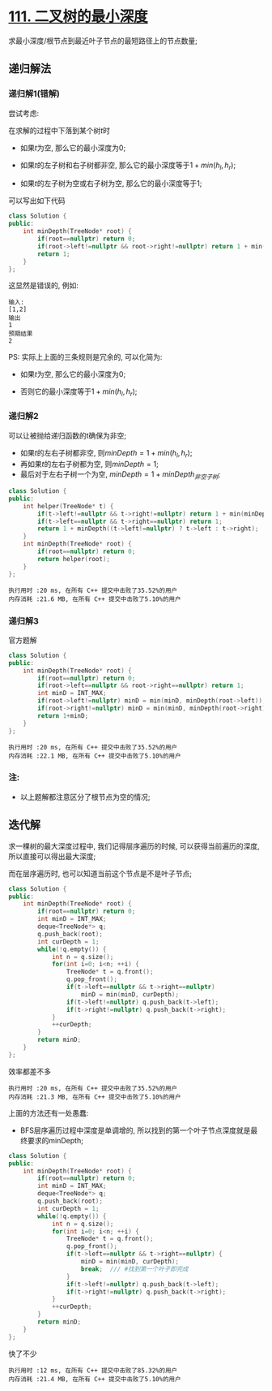 # [111. 二叉树的最小深度](https://leetcode-cn.com/problems/minimum-depth-of-binary-tree/)

求最小深度/根节点到最近叶子节点的最短路径上的节点数量;

## 递归解法

### 递归解1(错解)

尝试考虑: 

在求解的过程中下落到某个树$t$时

- 如果$t$为空, 那么它的最小深度为0;

- 如果$t$的左子树和右子树都非空, 那么它的最小深度等于$1 + min(h_l, h_r)$;
- 如果$t$的左子树为空或右子树为空, 那么它的最小深度等于1;



可以写出如下代码

```C++
class Solution {
public:
    int minDepth(TreeNode* root) {
        if(root==nullptr) return 0;
        if(root->left!=nullptr && root->right!=nullptr) return 1 + min(minDepth(root->left), minDepth(root->right));
        return 1;
    }
};
```

这显然是错误的, 例如:

```
输入:
[1,2]
输出
1
预期结果
2
```

PS: 实际上上面的三条规则是冗余的, 可以化简为:

- 如果$t$为空, 那么它的最小深度为0;

- 否则它的最小深度等于$1 + min(h_l, h_r)$;



### 递归解2

可以让被抛给递归函数的t确保为非空;

- 如果$t$的左右子树都非空, 则$minDepth = 1 + min(h_l, h_r)$;
- 再如果$t$的左右子树都为空, 则$minDepth =  1$;
- 最后对于左右子树一个为空, $minDepth = 1 + minDepth_{非空子树}$;

```C++
class Solution {
public:
    int helper(TreeNode* t) {
        if(t->left!=nullptr && t->right!=nullptr) return 1 + min(minDepth(t->left), minDepth(t->right));
        if(t->left==nullptr && t->right==nullptr) return 1;
        return 1 + minDepth((t->left!=nullptr) ? t->left : t->right);
    }
    int minDepth(TreeNode* root) {
        if(root==nullptr) return 0;
        return helper(root);
    }
};
```

```
执行用时 :20 ms, 在所有 C++ 提交中击败了35.52%的用户
内存消耗 :21.6 MB, 在所有 C++ 提交中击败了5.10%的用户
```



### 递归解3

官方题解

```C++
class Solution {
public:
    int minDepth(TreeNode* root) {
        if(root==nullptr) return 0;
        if(root->left==nullptr && root->right==nullptr) return 1;
        int minD = INT_MAX;
        if(root->left!=nullptr) minD = min(minD, minDepth(root->left));
        if(root->right!=nullptr) minD = min(minD, minDepth(root->right));
        return 1+minD;
    }
};
```

```
执行用时 :20 ms, 在所有 C++ 提交中击败了35.52%的用户
内存消耗 :22.1 MB, 在所有 C++ 提交中击败了5.10%的用户
```



### 注:

- 以上题解都注意区分了根节点为空的情况;



## 迭代解

求一棵树的最大深度过程中, 我们记得层序遍历的时候, 可以获得当前遍历的深度, 所以直接可以得出最大深度;

而在层序遍历时, 也可以知道当前这个节点是不是叶子节点;

```C++
class Solution {
public:
    int minDepth(TreeNode* root) {
        if(root==nullptr) return 0;
        int minD = INT_MAX;
        deque<TreeNode*> q;
        q.push_back(root);
        int curDepth = 1;
        while(!q.empty()) {
            int n = q.size();
            for(int i=0; i<n; ++i) {
                TreeNode* t = q.front();
                q.pop_front();
                if(t->left==nullptr && t->right==nullptr)
                    minD = min(minD, curDepth);
                if(t->left!=nullptr) q.push_back(t->left);
                if(t->right!=nullptr) q.push_back(t->right);
            }
            ++curDepth;
        }
        return minD;
    }
};
```

效率都差不多

```
执行用时 :20 ms, 在所有 C++ 提交中击败了35.52%的用户
内存消耗 :21.3 MB, 在所有 C++ 提交中击败了5.10%的用户
```

上面的方法还有一处愚蠢:

- BFS层序遍历过程中深度是单调增的, 所以找到的第一个叶子节点深度就是最终要求的minDepth;

```C++
class Solution {
public:
    int minDepth(TreeNode* root) {
        if(root==nullptr) return 0;
        int minD = INT_MAX;
        deque<TreeNode*> q;
        q.push_back(root);
        int curDepth = 1;
        while(!q.empty()) {
            int n = q.size();
            for(int i=0; i<n; ++i) {
                TreeNode* t = q.front();
                q.pop_front();
                if(t->left==nullptr && t->right==nullptr) {
                    minD = min(minD, curDepth);
                    break;	/// #找到第一个叶子即完成
                }
                if(t->left!=nullptr) q.push_back(t->left);
                if(t->right!=nullptr) q.push_back(t->right);
            }
            ++curDepth;
        }
        return minD;
    }
};
```

快了不少

```
执行用时 :12 ms, 在所有 C++ 提交中击败了85.32%的用户
内存消耗 :21.4 MB, 在所有 C++ 提交中击败了5.10%的用户
```

